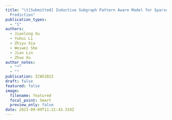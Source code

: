 ```yaml
---
title: "\t[Submitted] Inductive Subgraph Pattern Aware Model for Sparse QoS
  Prediction"
publication_types:
  - "1"
authors:
  - Jianlong Xu
  - Yuhui Li
  - Zhiyu Xia
  - Weiwei She
  - Jian Lin
  - Zhuo Xu
author_notes:
  - "*"
  - ""
publication: ICWS2022
draft: false
featured: false
image:
  filename: featured
  focal_point: Smart
  preview_only: false
date: 2021-09-09T11:21:43.319Z
---
```

